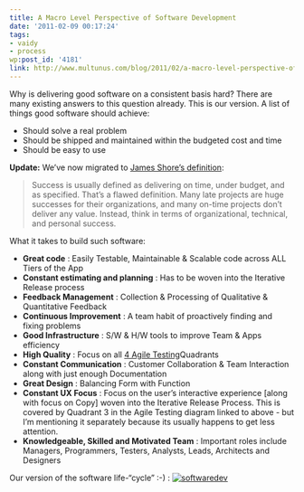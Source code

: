 ```yaml
---
title: A Macro Level Perspective of Software Development
date: '2011-02-09 00:17:24'
tags:
- vaidy
- process
wp:post_id: '4181'
link: http://www.multunus.com/blog/2011/02/a-macro-level-perspective-of-software-development/
---
```


Why is delivering good software on a consistent basis hard? There are many existing answers to this question already. This is our version. A list of things good software should achieve:

- Should solve a real problem
- Should be shipped and maintained within the budgeted cost and time
- Should be easy to use

**Update:**
We’ve now migrated to [James Shore’s definition](http://jamesshore.com/Agile-Book/why_agile.html):

> Success is usually defined as delivering on time, under budget, and as specified. That’s a flawed definition. Many late projects are huge successes for their organizations, and many on-time projects don’t deliver any value. Instead, think in terms of organizational, technical, and personal success.

What it takes to build such software:

- **Great code** : Easily Testable, Maintainable & Scalable code across ALL Tiers of the App
- **Constant estimating and planning** : Has to be woven into the Iterative Release process
- **Feedback Management** : Collection & Processing of Qualitative & Quantitative Feedback
- **Continuous Improvement** : A team habit of proactively finding and fixing problems
- **Good Infrastructure** : S/W & H/W tools to improve Team & Apps efficiency
- **High Quality** : Focus on all [4 Agile Testing](http://onestepbacktwostepsforward.blogspot.com/2009/06/agile-testing-quadrants.html)Quadrants
- **Constant Communication** : Customer Collaboration & Team Interaction along with just enough Documentation
- **Great Design** : Balancing Form with Function
- **Constant UX Focus** : Focus on the user’s interactive experience [along with focus on Copy] woven into the Iterative Release Process. This is covered by Quadrant 3 in the Agile Testing diagram linked to above - but I’m mentioning it separately because its usually happens to get less attention.
- **Knowledgeable, Skilled and Motivated Team** : Important roles include Managers, Programmers, Testers, Analysts, Leads, Architects and Designers

Our version of the software life-“cycle” :-) :
[![softwaredev](https://s3.amazonaws.com/multunus-website/uploads/2014/01/softwaredev-300x271.png)](https://s3.amazonaws.com/multunus-website/uploads/2014/01/softwaredev.png)
